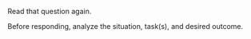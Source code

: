

Read that question again.

Before responding, analyze the situation, task(s), and desired outcome.
